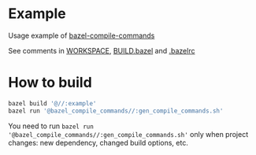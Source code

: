 # Example

Usage example of [bazel-compile-commands](linkplz)

See comments in [WORKSPACE](WORKSPACE), [BUILD.bazel](BUILD.bazel) and [.bazelrc](.bazelrc)

# How to build

```sh
bazel build '@//:example'
bazel run '@bazel_compile_commands//:gen_compile_commands.sh'
```

You need to run `bazel run '@bazel_compile_commands//:gen_compile_commands.sh'` only when project changes: new dependency, changed build options, etc.
